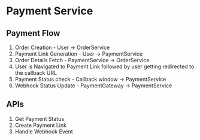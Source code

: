 # Payment Service

## Payment Flow

1. Order Creation - User -> OrderService
2. Payment Link Generation - User -> PaymentService
3. Order Details Fetch - PaymentService -> OrderService
4. User is Navigated to Payment Link followed by user getting redirected to the callback URL
5. Payment Status check - Callback window -> PaymentService
6. Webhook Status Update - PaymentGateway -> PaymentService

## APIs

1. Get Payment Status
2. Create Payment Link
3. Handle Webhook Event